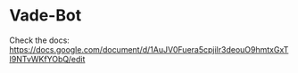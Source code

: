 # Vade-Bot
Check the docs: https://docs.google.com/document/d/1AuJV0Fuera5cpjilr3deouO9hmtxGxTI9NTvWKfYObQ/edit
